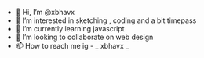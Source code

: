 - 👋 Hi, I’m @xbhavx
- 👀 I’m interested in sketching , coding and a bit timepass
- 🌱 I’m currently learning javascript
- 💞️ I’m looking to collaborate on web design
- 📫 How to reach me ig - _ xbhavx _

<!---
xbhavx/xbhavx is a ✨ special ✨ repository because its `README.md` (this file) appears on your GitHub profile.
You can click the Preview link to take a look at your changes.
--->
